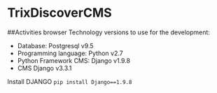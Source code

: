 # TrixDiscoverCMS
##Activities browser
Technology versions to use for the development:

* Database: Postgresql v9.5
* Programming language: Python v2.7
* Python Framework CMS: Django v1.9.8
* CMS Django v3.3.1

Install DJANGO  `pip install Django==1.9.8`

    
